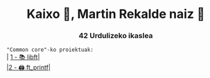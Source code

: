 <h1 align="center">Kaixo 👋, Martin Rekalde naiz 🦆</h1>
<h3 align="center">42 Urdulizeko ikaslea</h3>

`"Common core"-ko proiektuak:`
<br>
| [1 - 📚 libft](https://github.com/MartinRekalde/Libft)|
<br>
|[2 - 🖨 ft_printf](https://github.com/MartinRekalde/ft_printf)|

